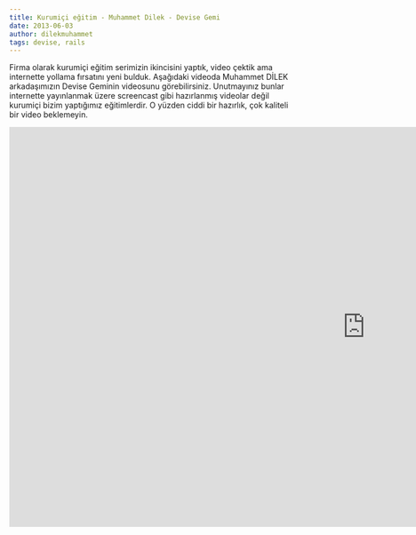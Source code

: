 ```yaml
---
title: Kurumiçi eğitim - Muhammet Dilek - Devise Gemi
date: 2013-06-03
author: dilekmuhammet
tags: devise, rails
---
```


Firma olarak kurumiçi eğitim serimizin ikincisini yaptık, video çektik ama internette yollama fırsatını yeni bulduk. Aşağıdaki videoda Muhammet DİLEK arkadaşımızın Devise Geminin videosunu görebilirsiniz. Unutmayınız bunlar internette yayınlanmak üzere screencast gibi hazırlanmış videolar değil kurumiçi bizim yaptığımız eğitimlerdir. O yüzden ciddi bir hazırlık, çok kaliteli bir video beklemeyin.

<iframe width="1280" height="720" src="https://www.youtube.com/embed/rZVo5V5NNZY" frameborder="0" allowfullscreen></iframe>


